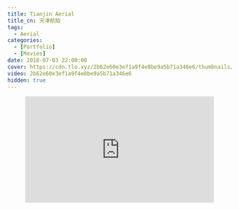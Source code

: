 ```yaml
---
title: Tianjin Aerial
title_cn: 天津航拍
tags:
  - Aerial
categories:
  - [Portfolio]
  - [Movies]
date: 2018-07-03 22:00:00
cover: https://cdn.tlo.xyz/2b62e60e3ef1a9f4e8be9a5b71a346e6/thumbnails/thumbnail.jpg?time=2m14s
video: 2b62e60e3ef1a9f4e8be9a5b71a346e6
hidden: true
---
```


<figure class="my-video">
  <div style="position: relative; padding-top: 56.25%;"><iframe src="https://cdn.tlo.xyz/2b62e60e3ef1a9f4e8be9a5b71a346e6/iframe?preload=metadata&poster=https%3A%2F%2Fcdn.tlo.xyz%2F2b62e60e3ef1a9f4e8be9a5b71a346e6%2Fthumbnails%2Fthumbnail.jpg%3Ftime%3D2m14s%26height%3D600" style="border: none; position: absolute; top: 0; left: 0; height: 100%; width: 100%;" allow="accelerometer; gyroscope; autoplay; encrypted-media; picture-in-picture;" allowfullscreen="true"></iframe></div>
</figure>
